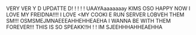 VERY VER Y D UPDATTE D!  ! ! ! ! UAAYAaaaaaaay KIMS OSO HAPPY NOW I LOVE MY FREIDNA!!!! I LOVE <MY COOKI E RUN SERVER  LOBVEH THEM SM!!! OSMSMEJMNAEEEAHHEHHEAEHA I WANNA BE WITH THEM FOREVER!!!
THIS IS SO SPEAKK!!H ! ! IM SJEEHHHAHHEAEHHA
